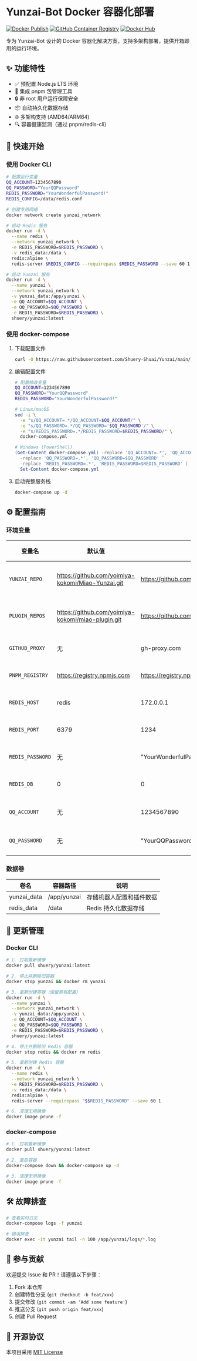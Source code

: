 # Yunzai-Bot Docker 容器化部署

[![Docker Publish](https://github.com/Shuery-Shuai/Yunzai/actions/workflows/docker-publish.yml/badge.svg)](https://github.com/Shuery-Shuai/Yunzai/actions)
[![GitHub Container Registry](https://img.shields.io/badge/Container%20Registry-GHCR-black)](https://github.com/Shuery-Shuai/Yunzai/pkgs/container/Yunzai)
[![Docker Hub](https://img.shields.io/badge/Container%20Registry-DockerHub-blue)](https://hub.docker.com/r/shuery/yunzai)

专为 Yunzai-Bot 设计的 Docker 容器化解决方案，支持多架构部署，提供开箱即用的运行环境。

## ✨ 功能特性

- ✅ 预配置 Node.js LTS 环境
- 🚀 集成 pnpm 包管理工具
- 🔒 非 root 用户运行保障安全
- 📦 自动持久化数据存储
- 🌐 多架构支持 (AMD64/ARM64)
- 🔍 容器健康监测（通过 pnpm/redis-cli）

## 🚀 快速开始

### 使用 Docker CLI

```bash
# 配置运行变量
QQ_ACCOUNT=1234567890
QQ_PASSWORD="YourQQPassword"
REDIS_PASSWORD="YourWonderfulPassword!"
REDIS_CONFIG=/data/redis.conf
```

```bash
# 创建专用网络
docker network create yunzai_network

# 启动 Redis 服务
docker run -d \
  --name redis \
  --network yunzai_network \
  -e REDIS_PASSWORD=$REDIS_PASSWORD \
  -v redis_data:/data \
  redis:alpine \
  redis-server $REDIS_CONFIG --requirepass $REDIS_PASSWORD --save 60 1

# 启动 Yunzai 服务
docker run -d \
  --name yunzai \
  --network yunzai_network \
  -v yunzai_data:/app/yunzai \
  -e QQ_ACCOUNT=$QQ_ACCOUNT \
  -e QQ_PASSWORD=$QQ_PASSWORD \
  -e REDIS_PASSWORD=$REDIS_PASSWORD \
  shuery/yunzai:latest
```

### 使用 docker-compose

1. 下载配置文件

   ```bash
   curl -O https://raw.githubusercontent.com/Shuery-Shuai/Yunzai/main/docker-compose.yml
   ```

2. 编辑配置文件

   ```bash
   # 配置修改变量
   QQ_ACCOUNT=1234567890
   QQ_PASSWORD="YourQQPassword"
   REDIS_PASSWORD="YourWonderfulPassword!"
   ```

   ```bash
   # Linux/macOS
   sed -i \
     -e "s/QQ_ACCOUNT=.*/QQ_ACCOUNT=$QQ_ACCOUNT/" \
     -e "s/QQ_PASSWORD=.*/QQ_PASSWORD='$QQ_PASSWORD'/" \
     -e "s/REDIS_PASSWORD=.*/REDIS_PASSWORD=$REDIS_PASSWORD/" \
     docker-compose.yml
   ```

   ```powershell
   # Windows (PowerShell)
   (Get-Content docker-compose.yml) -replace 'QQ_ACCOUNT=.*', 'QQ_ACCOUNT=$QQ_ACCOUNT' `
     -replace 'QQ_PASSWORD=.*', 'QQ_PASSWORD=$QQ_PASSWORD' `
     -replace 'REDIS_PASSWORD=.*', 'REDIS_PASSWORD=$REDIS_PASSWORD' |
     Set-Content docker-compose.yml
   ```

3. 启动完整服务栈

   ```bash
   docker-compose up -d
   ```

## ⚙️ 配置指南

### 环境变量

| 变量名           | 默认值                                              | 示例值                                                                     | 必需 | 说明                     |
| ---------------- | --------------------------------------------------- | -------------------------------------------------------------------------- | ---- | ------------------------ |
| `YUNZAI_REPO`    | <https://github.com/yoimiya-kokomi/Miao-Yunzai.git> | <https://github.com/Le-niao/Yunzai.git>                                    | 否   | 指定 Yunzai 本体仓库地址 |
| `PLUGIN_REPOS`   | <https://github.com/yoimiya-kokomi/miao-plugin.git> | <https://github.com/user/plugin1.git>,<https://gitee.com/user/plugin2.git> | 否   | 插件仓库列表（逗号分隔） |
| `GITHUB_PROXY`   | 无                                                  | gh-proxy.com                                                               | 否   | GitHub 镜像代理地址      |
| `PNPM_REGISTRY`  | <https://registry.npmjs.com>                        | <https://registry.npmmirror.com>                                           | 否   | pnpm 镜像源地址          |
| `REDIS_HOST`     | redis                                               | 172.0.0.1                                                                  | 否   | Redis 服务地址           |
| `REDIS_PORT`     | 6379                                                | 1234                                                                       | 否   | Redis 服务端口           |
| `REDIS_PASSWORD` | 无                                                  | "YourWonderfulPassword!"                                                   | 否   | Redis 认证密码           |
| `REDIS_DB`       | 0                                                   | 0                                                                          | 否   | Redis 数据库编号         |
| `QQ_ACCOUNT`     | 无                                                  | 1234567890                                                                 | 是   | 机器人 QQ 号码           |
| `QQ_PASSWORD`    | 无                                                  | "YourQQPassword"                                                           | 否   | 机器人 QQ 密码           |

### 数据卷

| 卷名        | 容器路径    | 说明                     |
| ----------- | ----------- | ------------------------ |
| yunzai_data | /app/yunzai | 存储机器人配置和插件数据 |
| redis_data  | /data       | Redis 持久化数据存储     |

## 🔄 更新管理

### Docker CLI

```bash
# 1. 拉取最新镜像
docker pull shuery/yunzai:latest

# 2. 停止并删除旧容器
docker stop yunzai && docker rm yunzai

# 3. 重新创建容器（保留原有配置）
docker run -d \
  --name yunzai \
  --network yunzai_network \
  -v yunzai_data:/app/yunzai \
  -e QQ_ACCOUNT=$QQ_ACCOUNT \
  -e QQ_PASSWORD=$QQ_PASSWORD \
  -e REDIS_PASSWORD=$REDIS_PASSWORD \
  shuery/yunzai:latest

# 4. 停止并删除旧 Redis 容器
docker stop redis && docker rm redis

# 5. 重新创建 Redis 容器
docker run -d \
  --name redis \
  --network yunzai_network \
  -e REDIS_PASSWORD=$REDIS_PASSWORD \
  -v redis_data:/data \
  redis:alpine \
  redis-server --requirepass "$$REDIS_PASSWORD" --save 60 1

# 6. 清理无用镜像
docker image prune -f
```

### docker-compose

```bash
# 1. 拉取最新镜像
docker pull shuery/yunzai:latest

# 2. 重启容器
docker-compose down && docker-compose up -d

# 3. 清理无用镜像
docker image prune -f
```

## 🛠️ 故障排查

```bash
# 查看实时日志
docker-compose logs -f yunzai

# 错误排查
docker exec -it yunzai tail -n 100 /app/yunzai/logs/*.log
```

## 🤝 参与贡献

欢迎提交 Issue 和 PR！请遵循以下步骤：

1. Fork 本仓库
2. 创建特性分支 (`git checkout -b feat/xxx`)
3. 提交修改 (`git commit -am 'Add some feature'`)
4. 推送分支 (`git push origin feat/xxx`)
5. 创建 Pull Request

## 📄 开源协议

本项目采用 [MIT License](LICENSE)

